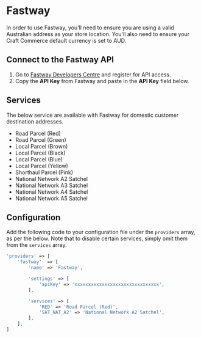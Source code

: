 # Fastway
In order to use Fastway, you'll need to ensure you are using a valid Australian address as your store location. You'll also need to ensure your Craft Commerce default currency is set to AUD.

## Connect to the Fastway API
1. Go to <a href="http://au.api.fastway.org/v2/docs/page/GetAPIKey.html" target="_blank">Fastway Developers Centre</a> and register for API access.
1. Copy the **API Key** from Fastway and paste in the **API Key** field below.

## Services
The below service are available with Fastway for domestic customer destination addresses.

- Road Parcel (Red)
- Road Parcel (Green)
- Local Parcel (Brown)
- Local Parcel (Black)
- Local Parcel (Blue)
- Local Parcel (Yellow)
- Shorthaul Parcel (Pink)
- National Network A2 Satchel
- National Network A3 Satchel
- National Network A4 Satchel
- National Network A5 Satchel

## Configuration
Add the following code to your configuration file under the `providers` array, as per the below. Note that to disable certain services, simply omit them from the `services` array.

```php
'providers' => [
    'fastway'  => [
        'name' => 'Fastway',

        'settings' => [
            'apiKey' => 'xxxxxxxxxxxxxxxxxxxxxxxxxxxxxxx',
        ],

        'services' => [
            'RED' => 'Road Parcel (Red)',
            'SAT_NAT_A2' => 'National Network A2 Satchel',
        ],
    ],
]
```